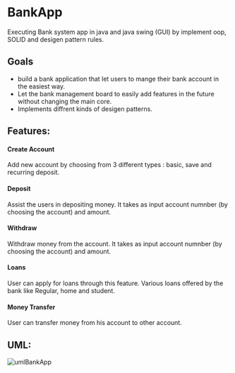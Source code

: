 # BankApp
Executing Bank system app in java and java swing (GUI) by implement oop, SOLID and desigen pattern rules.

## Goals
* build a bank application that let users to mange their bank account in the easiest way.
* Let the bank management board to easily add features in the future without changing the main core.
* Implements diffrent kinds of desigen patterns.

## Features:
#### Create Account
Add new account by choosing from 3 different types : basic, save and recurring deposit.
#### Deposit
Assist the users in depositing money. It takes as input account numnber (by choosing the account) and amount.
#### Withdraw
Withdraw money from the account. It takes as input account numnber (by choosing the account) and amount.
#### Loans
User can apply for loans through this feature. Various loans offered by the bank like Regular, home and student. 
#### Money Transfer
User can transfer money from his account to other account.

## UML:
![umlBankApp](https://user-images.githubusercontent.com/45977036/110698209-06be3a00-81f6-11eb-9a79-7d690fa8e41a.jpg)







